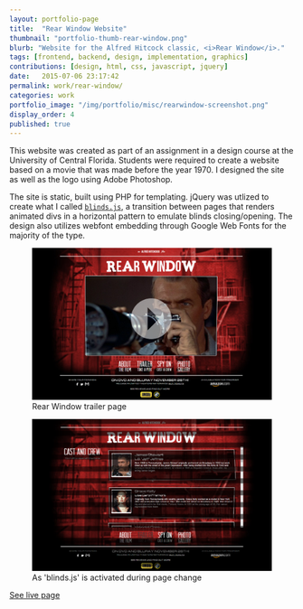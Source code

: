 ```yaml
---
layout: portfolio-page
title:  "Rear Window Website"
thumbnail: "portfolio-thumb-rear-window.png"
blurb: "Website for the Alfred Hitcock classic, <i>Rear Window</i>."
tags: [frontend, backend, design, implementation, graphics]
contributions: [design, html, css, javascript, jquery]
date:   2015-07-06 23:17:42
permalink: work/rear-window/
categories: work
portfolio_image: "/img/portfolio/misc/rearwindow-screenshot.png"
display_order: 4
published: true
---
```


This website was created as part of an assignment in a design course at the University of Central Florida. Students were required to create a website based on a movie that was made before the year 1970. I designed the site as well as the logo using Adobe Photoshop.

The site is static, built using PHP for templating. jQuery was utlized to create what I called <code><a href="http://placeholder.keeganberry.com/stuff/rear-window-movie-site/js/blinds.js">blinds.js</a></code>, a transition between pages that renders animated divs in a horizontal pattern to emulate blinds closing/opening. The design also utilizes webfont embedding through Google Web Fonts for the majority of the type.

<figure class="portfolio-image bordered">
  <img src="/img/portfolio/misc/rear-window.png" alt="Rear Window trailer page"/>
  <figcaption>Rear Window trailer page</figcaption>
</figure>

<figure class="portfolio-image bordered">
  <img src="/img/portfolio/misc/rear-window-blinds.png" alt="As 'blinds.js' is activated"/>
  <figcaption>As 'blinds.js' is activated during page change</figcaption>
</figure>

<a class="link-icon cta-link" href="http://keeg.me/stuff/rear-window-movie-site/about/">See live page</a>
